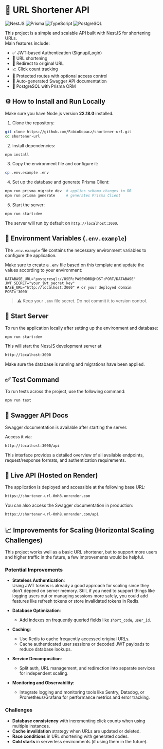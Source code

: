 # 🔗 URL Shortener API

![NestJS](https://img.shields.io/badge/NestJS-E0234E?style=for-the-badge&logo=nestjs&logoColor=white)
![Prisma](https://img.shields.io/badge/Prisma-3982CE?style=for-the-badge&logo=Prisma&logoColor=white)
![TypeScript](https://img.shields.io/badge/TypeScript-3178C6?style=for-the-badge&logo=typescript&logoColor=white)
![PostgreSQL](https://img.shields.io/badge/PostgreSQL-4169E1?style=for-the-badge&logo=postgresql&logoColor=white)

This project is a simple and scalable API built with NestJS for shortening URLs.  
Main features include:

- ✅ JWT-based Authentication (Signup/Login)
- 🔗 URL shortening
- 🔁 Redirect to original URL
- 📈 Click count tracking
- 🔐 Protected routes with optional access control
- 🧾 Auto-generated Swagger API documentation
- 🐘 PostgreSQL with Prisma ORM

## ⚙️ How to Install and Run Locally

Make sure you have Node.js version **22.18.0** installed.

1. Clone the repository:

```bash
git clone https://github.com/FabioKopacz/shortener-url.git
cd shortener-url
```

2. Install dependencies:

```bash
npm install
```

3. Copy the environment file and configure it:

```bash
cp .env.example .env
```

4. Set up the database and generate Prisma Client:

```bash
npm run prisma migrate dev  # applies schema changes to DB
npm run prisma generate     # generates Prisma Client
```

5. Start the server:

```bash
npm run start:dev
```

The server will run by default on `http://localhost:3000`.

## 📁 Environment Variables (`.env.example`)

The `.env.example` file contains the necessary environment variables to configure the application.

Make sure to create a `.env` file based on this template and update the values according to your environment:

```env
DATABASE_URL="postgresql://USER:PASSWORD@HOST:PORT/DATABASE"
JWT_SECRET="your_jwt_secret_key"
BASE_URL="http://localhost:3000" # or your deployed domain
PORT='3000'
```

> ⚠️ Keep your `.env` file secret. Do not commit it to version control.

## 🚀 Start Server

To run the application locally after setting up the environment and database:

```bash
npm run start:dev
```

This will start the NestJS development server at:

```bash
http://localhost:3000
```

Make sure the database is running and migrations have been applied.

## ✅ Test Command

To run tests across the project, use the following command:

```bash
npm run test
```

## 📘 Swagger API Docs

Swagger documentation is available after starting the server.

Access it via:

```bash
http://localhost:3000/api
```

This interface provides a detailed overview of all available endpoints, request/response formats, and authentication requirements.

## 🚀 Live API (Hosted on Render)

The application is deployed and accessible at the following base URL:

```bash
https://shortener-url-0mh8.onrender.com
```

You can also access the Swagger documentation in production:

```bash
https://shortener-url-0mh8.onrender.com/api
```

## 📈 Improvements for Scaling (Horizontal Scaling Challenges)

This project works well as a basic URL shortener, but to support more users and higher traffic in the future, a few improvements would be helpful.

### Potential Improvements

- **Stateless Authentication**:  
  Using JWT tokens is already a good approach for scaling since they don’t depend on server memory. Still, if you need to support things like logging users out or managing sessions more safely, you could add features like refresh tokens or store invalidated tokens in Redis.

- **Database Optimization**:
  - Add indexes on frequently queried fields like `short_code`, `user_id`.

- **Caching**:
  - Use Redis to cache frequently accessed original URLs.
  - Cache authenticated user sessions or decoded JWT payloads to reduce database lookups.

- **Service Decomposition**:
  - Split auth, URL management, and redirection into separate services for independent scaling.

- **Monitoring and Observability**:
  - Integrate logging and monitoring tools like Sentry, Datadog, or Prometheus/Grafana for performance metrics and error tracking.

### Challenges

- **Database consistency** with incrementing click counts when using multiple instances.
- **Cache invalidation** strategy when URLs are updated or deleted.
- **Race conditions** in URL shortening with generated codes.
- **Cold starts** in serverless environments (if using them in the future).
